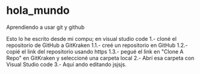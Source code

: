 # hola_mundo
Aprendiendo a usar git y github

Esto lo he escrito desde mi compu; en visual studio code
1.- cloné el repositorio de GitHub a GitKraken
1.1.- creé un repositorio en GitHub
1.2.- copié el link del repositorio usando https
1.3.- pegué el link en "Clone A Repo" en GitKraken
        y seleccioné una carpeta local
2.- Abrí esa carpeta con Visual Studio code
3.- Aquí ando editando jsjsjs.